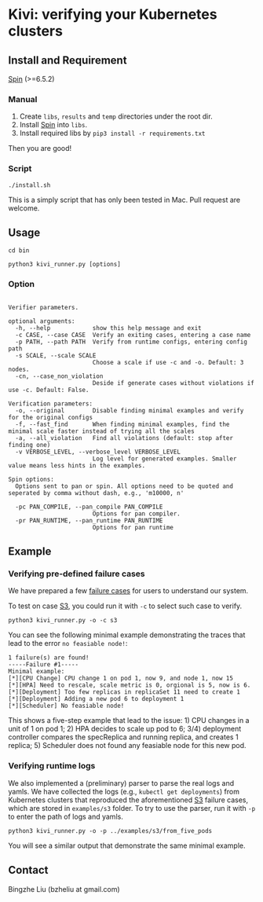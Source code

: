 # Kivi: verifying your Kubernetes clusters

## Install and Requirement

[Spin](https://github.com/nimble-code/Spin) (>=6.5.2)

### Manual
1. Create `libs`, `results` and `temp` directories under the root dir. 
2. Install [Spin](https://github.com/nimble-code/Spin) into `libs`. 
3. Install required libs by ```pip3 install -r requirements.txt```

Then you are good!

### Script
```
./install.sh
```
This is a simply script that has only been tested in Mac. Pull request are welcome.


## Usage
```
cd bin

python3 kivi_runner.py [options]
```

### Option
```usage: Kivi [-h] (-c CASE | -p PATH) [-o] [-f] [-a] [-v VERBOSE_LEVEL] [-pc PAN_COMPILE] [-pr PAN_RUNTIME] [-s SCALE] [-cn]

Verifier parameters.

optional arguments:
  -h, --help            show this help message and exit
  -c CASE, --case CASE  Verify an exiting cases, entering a case name
  -p PATH, --path PATH  Verify from runtime configs, entering config path
  -s SCALE, --scale SCALE
                        Choose a scale if use -c and -o. Default: 3 nodes.
  -cn, --case_non_violation
                        Deside if generate cases without violations if use -c. Default: False.

Verification parameters:
  -o, --original        Disable finding minimal examples and verify for the original configs
  -f, --fast_find       When finding minimal examples, find the minimal scale faster instead of trying all the scales
  -a, --all_violation   Find all violations (default: stop after finding one)
  -v VERBOSE_LEVEL, --verbose_level VERBOSE_LEVEL
                        Log level for generated examples. Smaller value means less hints in the examples.

Spin options:
  Options sent to pan or spin. All options need to be quoted and seperated by comma without dash, e.g., 'm10000, n'

  -pc PAN_COMPILE, --pan_compile PAN_COMPILE
                        Options for pan compiler.
  -pr PAN_RUNTIME, --pan_runtime PAN_RUNTIME
                        Options for pan runtime
```

## Example
### Verifying pre-defined failure cases
We have prepared a few [failure cases](documents/failure_cases.md) for users to understand our system. 

To test on case [S3](documents/failure_cases.md#S3), you could run it with `-c` to select such case to verify. 
```
python3 kivi_runner.py -o -c s3
```
You can see the following minimal example demonstrating the traces that lead to the error `no feasiable node!`:
```
1 failure(s) are found!
-----Failure #1-----
Minimal example:
[*][CPU Change] CPU change 1 on pod 1, now 9, and node 1, now 15
[*][HPA] Need to rescale, scale metric is 0, orgional is 5, now is 6.
[*][Deployment] Too few replicas in replicaSet 11 need to create 1
[*][Deployment] Adding a new pod 6 to deployment 1
[*][Scheduler] No feasiable node!
```
This shows a five-step example that lead to the issue: 1) CPU changes in a unit of 1 on pod 1; 2) HPA decides to scale up pod to 6; 3/4) deployment controller compares the specReplica and running replica, and creates 1 replica; 5) Scheduler does not found any feasiable node for this new pod. 

### Verifying runtime logs
We also implemented a (preliminary) parser to parse the real logs and yamls. We have collected the logs (e.g., `kubectl get deployments`) from Kubernetes clusters that reproduced the aforementioned [S3](documents/failure_cases.md#S3) failure cases, which are stored in `examples/s3` folder. To try to use the parser, run it with `-p` to enter the path of logs and yamls. 
```
python3 kivi_runner.py -o -p ../examples/s3/from_five_pods
```
You will see a similar output that demonstrate the same minimal example.  

## Contact
Bingzhe Liu (bzheliu at gmail.com)

